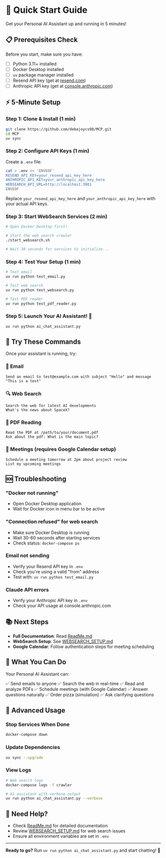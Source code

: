 # 🚀 Quick Start Guide

Get your Personal AI Assistant up and running in 5 minutes!

## 📋 Prerequisites Check

Before you start, make sure you have:

- [ ] Python 3.11+ installed
- [ ] Docker Desktop installed
- [ ] `uv` package manager installed
- [ ] Resend API key (get at [resend.com](https://resend.com))
- [ ] Anthropic API key (get at [console.anthropic.com](https://console.anthropic.com))

## ⚡ 5-Minute Setup

### Step 1: Clone & Install (1 min)

```bash
git clone https://github.com/debajoycs98/MCP.git
cd MCP
uv sync
```

### Step 2: Configure API Keys (1 min)

Create a `.env` file:

```bash
cat > .env << 'ENVEOF'
RESEND_API_KEY=your_resend_api_key_here
ANTHROPIC_API_KEY=your_anthropic_api_key_here
WEBSEARCH_API_URL=http://localhost:3001
ENVEOF
```

Replace `your_resend_api_key_here` and `your_anthropic_api_key_here` with your actual API keys.

### Step 3: Start WebSearch Services (2 min)

```bash
# Open Docker Desktop first!

# Start the web search crawler
./start_websearch.sh

# Wait 30 seconds for services to initialize...
```

### Step 4: Test Your Setup (1 min)

```bash
# Test email
uv run python test_email.py

# Test web search
uv run python test_websearch.py

# Test PDF reader
uv run python test_pdf_reader.py
```

### Step 5: Launch Your AI Assistant! 🎉

```bash
uv run python ai_chat_assistant.py
```

## 💬 Try These Commands

Once your assistant is running, try:

### 📧 Email
```
Send an email to test@example.com with subject "Hello" and message "This is a test"
```

### 🔍 Web Search
```
Search the web for latest AI developments
What's the news about SpaceX?
```

### 📄 PDF Reading
```
Read the PDF at /path/to/your/document.pdf
Ask about the pdf: What is the main topic?
```

### 📅 Meetings (requires Google Calendar setup)
```
Schedule a meeting tomorrow at 2pm about project review
List my upcoming meetings
```

## 🆘 Troubleshooting

### "Docker not running"
- Open Docker Desktop application
- Wait for Docker icon in menu bar to be active

### "Connection refused" for web search
- Make sure Docker Desktop is running
- Wait 30-60 seconds after starting services
- Check status: `docker-compose ps`

### Email not sending
- Verify your Resend API key in `.env`
- Check you're using a valid "from" address
- Test with: `uv run python test_email.py`

### Claude API errors
- Verify your Anthropic API key in `.env`
- Check your API usage at console.anthropic.com

## 📚 Next Steps

- **Full Documentation**: Read [ReadMe.md](ReadMe.md)
- **WebSearch Setup**: See [WEBSEARCH_SETUP.md](WEBSEARCH_SETUP.md)
- **Google Calendar**: Follow authentication steps for meeting scheduling

## 🎯 What You Can Do

Your Personal AI Assistant can:

✅ Send emails to anyone
✅ Search the web in real-time
✅ Read and analyze PDFs
✅ Schedule meetings (with Google Calendar)
✅ Answer questions naturally
✅ Order pizza (simulation)
✅ Ask clarifying questions

## 🌟 Advanced Usage

### Stop Services When Done
```bash
docker-compose down
```

### Update Dependencies
```bash
uv sync --upgrade
```

### View Logs
```bash
# Web search logs
docker-compose logs -f crawler

# AI assistant with verbose output
uv run python ai_chat_assistant.py --verbose
```

## 🤝 Need Help?

- Check [ReadMe.md](ReadMe.md) for detailed documentation
- Review [WEBSEARCH_SETUP.md](WEBSEARCH_SETUP.md) for web search issues
- Ensure all environment variables are set in `.env`

---

**Ready to go?** Run `uv run python ai_chat_assistant.py` and start chatting! 🚀
